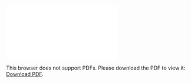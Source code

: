<object data="christ-in-song/CIS1908pdfs/765.pdf" type="application/pdf" width="100%" height="1024px">
    <embed src="christ-in-song/CIS1908pdfs/765.pdf">
        <p>This browser does not support PDFs. Please download the PDF to view it: <a href="christ-in-song/CIS1908pdfs/765.pdf">Download PDF</a>.</p>
    </embed>
</object>
